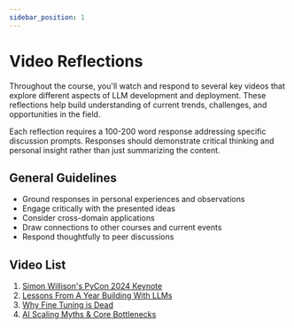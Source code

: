 ```yaml
---
sidebar_position: 1
---
```


# Video Reflections

Throughout the course, you'll watch and respond to several key videos that explore different aspects of LLM development and deployment. These reflections help build understanding of current trends, challenges, and opportunities in the field.

Each reflection requires a 100-200 word response addressing specific discussion prompts. Responses should demonstrate critical thinking and personal insight rather than just summarizing the content.

## General Guidelines
- Ground responses in personal experiences and observations
- Engage critically with the presented ideas
- Consider cross-domain applications
- Draw connections to other courses and current events
- Respond thoughtfully to peer discussions

## Video List
1. [Simon Willison's PyCon 2024 Keynote](video1)
2. [Lessons From A Year Building With LLMs](video2)
3. [Why Fine Tuning is Dead](video3)
4. [AI Scaling Myths & Core Bottlenecks](video4)
